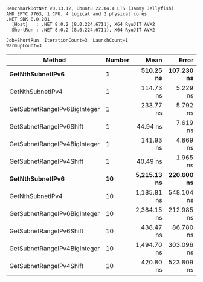 ```

BenchmarkDotNet v0.13.12, Ubuntu 22.04.4 LTS (Jammy Jellyfish)
AMD EPYC 7763, 1 CPU, 4 logical and 2 physical cores
.NET SDK 8.0.201
  [Host]   : .NET 8.0.2 (8.0.224.6711), X64 RyuJIT AVX2
  ShortRun : .NET 8.0.2 (8.0.224.6711), X64 RyuJIT AVX2

Job=ShortRun  IterationCount=3  LaunchCount=1  
WarmupCount=3  

```
| Method                       | Number | Mean        | Error      | StdDev    | Min         | Max         | Gen0   | Allocated |
|----------------------------- |------- |------------:|-----------:|----------:|------------:|------------:|-------:|----------:|
| **GetNthSubnetIPv6**             | **1**      |   **510.25 ns** | **107.230 ns** |  **5.878 ns** |   **506.23 ns** |   **516.99 ns** | **0.0076** |     **696 B** |
| GetNthSubnetIPv4             | 1      |   114.73 ns |   5.229 ns |  0.287 ns |   114.44 ns |   115.01 ns | 0.0019 |     160 B |
| GetSubnetRangeIPv6BigInteger | 1      |   233.77 ns |   5.792 ns |  0.317 ns |   233.55 ns |   234.14 ns | 0.0050 |     432 B |
| GetSubnetRangeIPv6Shift      | 1      |    44.94 ns |   7.619 ns |  0.418 ns |    44.53 ns |    45.36 ns | 0.0019 |     160 B |
| GetSubnetRangeIPv4BigInteger | 1      |   141.93 ns |   4.869 ns |  0.267 ns |   141.75 ns |   142.23 ns | 0.0024 |     208 B |
| GetSubnetRangeIPv4Shift      | 1      |    40.49 ns |   1.965 ns |  0.108 ns |    40.42 ns |    40.62 ns | 0.0021 |     176 B |
| **GetNthSubnetIPv6**             | **10**     | **5,215.13 ns** | **220.600 ns** | **12.092 ns** | **5,201.25 ns** | **5,223.43 ns** | **0.0839** |    **7336 B** |
| GetNthSubnetIPv4             | 10     | 1,185.81 ns | 548.104 ns | 30.043 ns | 1,156.33 ns | 1,216.38 ns | 0.0191 |    1600 B |
| GetSubnetRangeIPv6BigInteger | 10     | 2,384.15 ns | 212.985 ns | 11.674 ns | 2,373.89 ns | 2,396.86 ns | 0.0496 |    4320 B |
| GetSubnetRangeIPv6Shift      | 10     |   438.47 ns |  86.780 ns |  4.757 ns |   433.09 ns |   442.13 ns | 0.0191 |    1600 B |
| GetSubnetRangeIPv4BigInteger | 10     | 1,494.70 ns | 303.096 ns | 16.614 ns | 1,482.16 ns | 1,513.54 ns | 0.0248 |    2080 B |
| GetSubnetRangeIPv4Shift      | 10     |   420.80 ns | 523.809 ns | 28.712 ns |   402.86 ns |   453.92 ns | 0.0210 |    1760 B |
